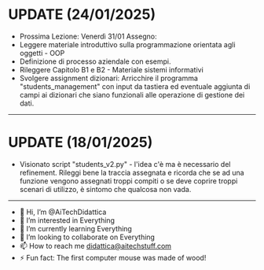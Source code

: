 # UPDATE (24/01/2025)
- Prossima Lezione: Venerdì 31/01
Assegno:
- Leggere materiale introduttivo sulla programmazione orientata agli oggetti - OOP
- Definizione di processo aziendale con esempi.
- Rileggere Capitolo B1 e B2 - Materiale sistemi informativi
- Svolgere assignment dizionari: Arricchire il programma "students_management" con input da tastiera ed eventuale aggiunta di campi ai dizionari che siano funzionali alle operazione di gestione dei dati.

---

# UPDATE (18/01/2025)
- Visionato script "students_v2.py" - l'idea c'è ma è necessario del refinement. Rileggi bene la traccia assegnata e ricorda che se ad una funzione vengono assegnati troppi compiti o se deve coprire troppi scenari di utilizzo, è sintomo che qualcosa non vada.

---


- 👋 Hi, I’m @AiTechDidattica
- 👀 I’m interested in Everything
- 🌱 I’m currently learning Everything
- 💞️ I’m looking to collaborate on Everything
- 📫 How to reach me didattica@aitechstuff.com
- ⚡ Fun fact: The first computer mouse was made of wood!

<!---
AiTechDidattica/AiTechDidattica is a ✨ special ✨ repository because its `README.md` (this file) appears on your GitHub profile.
You can click the Preview link to take a look at your changes.
--->
